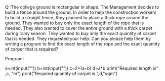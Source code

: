 Q::The college ground is rectangular in shape. The Management decides to build a fence around the ground. In order to help the construction workers to build a straight fence, they planned to place a thick rope around the ground. They wanted to buy only the exact length of the rope that is needed. They also wanted to cover the entire ground with a thick carpet during rainy season. They wanted to buy only the exact quantity of carpet that is needed. They requested your help. Can you please help them by writing a program to find the exact length of the rope and the exact quantity of carper that is required? 


Program:

a=int(input(""))
b=int(input(""))
c=2*(a+b)
d=a*b
print("Required length is" ,c, "m")
print("Required quantity of carpet is ",d,"sqm")
